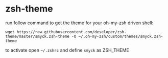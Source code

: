 # zsh-theme

run follow command to get the theme for your oh-my-zsh driven shell:

```
wget https://raw.githubusercontent.com/deseloper/zsh-theme/master/smyck.zsh-theme -O ~/.oh-my-zsh/custom/themes/smyck.zsh-theme
```

to activate open `~/.zshrc` and define `smyck` as ZSH_THEME
